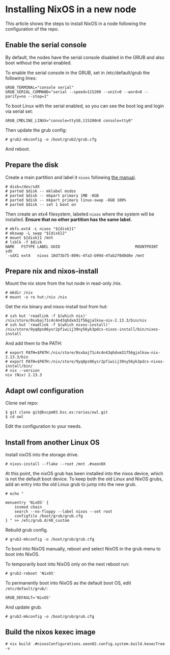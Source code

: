 # Installing NixOS in a new node

This article shows the steps to install NixOS in a node following the
configuration of the repo.

## Enable the serial console

By default, the nodes have the serial console disabled in the GRUB and also boot
without the serial enabled.

To enable the serial console in the GRUB, set in /etc/default/grub the following
lines:

```
GRUB_TERMINAL="console serial"
GRUB_SERIAL_COMMAND="serial --speed=115200 --unit=0 --word=8 --parity=no --stop=1"
```

To boot Linux with the serial enabled, so you can see the boot log and login via
serial set:

```
GRUB_CMDLINE_LINUX="console=ttyS0,115200n8 console=tty0"
```

Then update the grub config:

```
# grub2-mkconfig -o /boot/grub2/grub.cfg
```

And reboot.

## Prepare the disk

Create a main partition and label it `nixos` following [the manual][1].

[1]: https://nixos.org/manual/nixos/stable/index.html#sec-installation-manual-partitioning.

```
# disk=/dev/sdX
# parted $disk -- mklabel msdos
# parted $disk -- mkpart primary 1MB -8GB
# parted $disk -- mkpart primary linux-swap -8GB 100%
# parted $disk -- set 1 boot on
```

Then create an etx4 filesystem, labeled `nixos` where the system will be
installed. **Ensure that no other partition has the same label.**

```
# mkfs.ext4 -L nixos "${disk}1"
# mkswap -L swap "${disk}2"
# mount ${disk}1 /mnt
# lsblk -f $disk
NAME   FSTYPE LABEL UUID                                 MOUNTPOINT
sdX
`-sdX1 ext4   nixos 10d73b75-809c-4fa3-b99d-4fab2f0d0d8e /mnt
```

## Prepare nix and nixos-install

Mount the nix store from the hut node in read-only /nix.

```
# mkdir /nix
# mount -o ro hut:/nix /nix
```

Get the nix binary and nixos-install tool from hut:

```
# ssh hut 'readlink -f $(which nix)'
/nix/store/0sxbaj71c4c4n43qhdxm31f56gjalksw-nix-2.13.3/bin/nix
# ssh hut 'readlink -f $(which nixos-install)'
/nix/store/9yq8ps06ysr2pfiwiij39ny56yk3pdcs-nixos-install/bin/nixos-install
```

And add them to the PATH:

```
# export PATH=$PATH:/nix/store/0sxbaj71c4c4n43qhdxm31f56gjalksw-nix-2.13.3/bin
# export PATH=$PATH:/nix/store/9yq8ps06ysr2pfiwiij39ny56yk3pdcs-nixos-install/bin/
# nix --version
nix (Nix) 2.13.3
```

## Adapt owl configuration

Clone owl repo:

```
$ git clone git@bscpm03.bsc.es:rarias/owl.git
$ cd owl
```

Edit the configuration to your needs.

## Install from another Linux OS

Install nixOS into the storage drive.

```
# nixos-install --flake --root /mnt .#xeon0X
```

At this point, the nixOS grub has been installed into the nixos device, which
is not the default boot device. To keep both the old Linux and NixOS grubs, add
an entry into the old Linux grub to jump into the new grub.

```
# echo "

menuentry 'NixOS' {
    insmod chain
    search --no-floppy --label nixos --set root
    configfile /boot/grub/grub.cfg
} " >> /etc/grub.d/40_custom
```

Rebuild grub config.

```
# grub2-mkconfig -o /boot/grub/grub.cfg
```

To boot into NixOS manually, reboot and select NixOS in the grub menu to boot
into NixOS.

To temporarily boot into NixOS only on the next reboot run:

```
# grub2-reboot 'NixOS'
```

To permanently boot into NixOS as the default boot OS, edit `/etc/default/grub/`:

```
GRUB_DEFAULT='NixOS'
```

And update grub.

```
# grub2-mkconfig -o /boot/grub/grub.cfg
```

## Build the nixos kexec image

```
# nix build .#nixosConfigurations.xeon02.config.system.build.kexecTree -v
```
